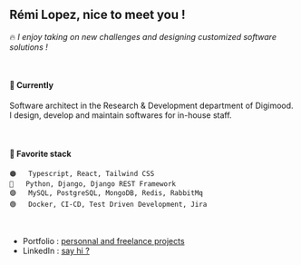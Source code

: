 ## Rémi Lopez, nice to meet you !
🔥  *I enjoy taking on new challenges and designing customized software solutions !*    

<br/>

#### 📍 Currently
Software architect in the Research & Development department of Digimood.  
I design, develop and maintain softwares for in-house staff.

<br/>
  
#### 🧡  Favorite stack
```
🟠   Typescript, React, Tailwind CSS
🔵   Python, Django, Django REST Framework
🟣   MySQL, PostgreSQL, MongoDB, Redis, RabbitMq
🟢   Docker, CI-CD, Test Driven Development, Jira
```

<br/>

- Portfolio : [personnal and freelance projects](https://remilopez.com "Go to my personnal portfolio : remilopez.com")
- LinkedIn : [say hi ?](https://www.linkedin.com/in/remilopez-io "Let's connect")
